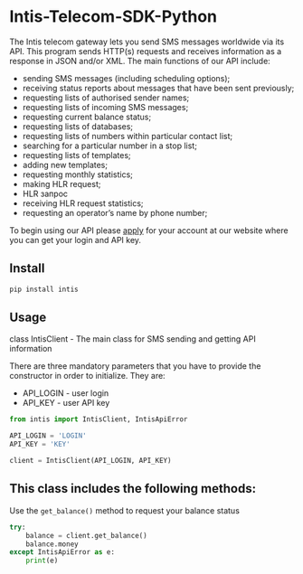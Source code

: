 Intis-Telecom-SDK-Python
========================

The Intis telecom gateway lets you send SMS messages worldwide via its API. This program sends HTTP(s) requests and receives information as a response in JSON and/or XML. The main functions of our API include:

* sending SMS messages (including scheduling options);
* receiving status reports about messages that have been sent previously;
* requesting lists of authorised sender names;
* requesting lists of incoming SMS messages;
* requesting current balance status;
* requesting lists of databases;
* requesting lists of numbers within particular contact list;
* searching for a particular number in a stop list;
* requesting lists of templates;
* adding new templates;
* requesting monthly statistics;
* making HLR request;
* HLR запрос
* receiving HLR request statistics;
* requesting an operator’s name by phone number;

To begin using our API please [apply](https://go.intistele.com/external/client/register/) for your account at our website where you can get your login and API key.

Install
---------------------------
```bash
pip install intis
```

Usage
---------------------------

class IntisClient - The main class for SMS sending and getting API information

There are three mandatory parameters that you have to provide the constructor in order to initialize. They are:
* API_LOGIN - user login
* API_KEY - user API key

```python
from intis import IntisClient, IntisApiError

API_LOGIN = 'LOGIN'
API_KEY = 'KEY'

client = IntisClient(API_LOGIN, API_KEY)
```

This class includes the following methods:
--------------------------------

Use the `get_balance()` method to request your balance status
```python
try:
    balance = client.get_balance()
    balance.money
except IntisApiError as e:
    print(e)
```
